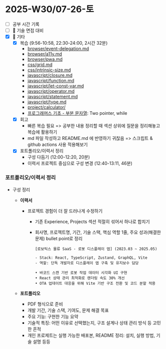 # 2025-W30/07-26-토

- [ ] 공부 시간 기록
- [ ] 🤝 기술 면접 대비
- [x] 🔄 기타
  - [x] 복습 (9:56-10:58, 22:30-24:00, 2시간 32분)
    - [browser/event-delegation.md](/browser/event-delegation.md)
    - [browser/a11y.md](/browser/a11y.md)
    - [browser/pwa.md](/browser/pwa.md)
    - [css/grid.md](/css/grid.md)
    - [css/intrinsic-size.md](/css/intrinsic-size.md)
    - [javascript/closure.md](/javascript/closure.md)
    - [javascript/function.md](/javascript/function.md)
    - [javascript/let-const-var.md](/javascript/let-const-var.md)
    - [javascript/operator.md](/javascript/operator.md)
    - [javascript/statement.md](/javascript/statement.md)
    - [javascript/type.md](/javascript/type.md)
    - [project/calculator/](/project/calculator/README.md)
    - [프로그래머스 기초 - 부분 문자열](https://school.programmers.co.kr/learn/courses/30/lessons/181842): Two pointer, while
  - [x] 회고
    - 빠른 복습 필요 => 공부한 내용 정리할 때 섹션 상위에 질문을 정리해놓고 복습에 활용하기
    - md 파일 작성하고 README.md 에 반영하기 귀찮음 => 스크립트 & github actions 사용 적용해보기
  - [x] 포트폴리오/이력서 정리
    - 구성 다듬기 (12:00-12:20, 20분)
    - 이력서 프로젝트 중심으로 구성 변경 (12:40-13:11, 46분)

### 포트폴리오/이력서 정리

- 구성 정리

  - **이력서**

    - 프로젝트 경험이 더 잘 드러나게 수정하기

      - 기존 Experience, Projects 섹션 적절히 섞어서 하나로 합치기
      - 회사명, 프로젝트명, 기간, 기술 스택, 핵심 역할 1줄, 주요 성과(해결한 문제) bullet point로 정리

        ```
        [로보틱스 물류 SaaS - 로봇 디스플레이 앱] (2023.03 ~ 2025.05)

        - Stack: React, TypeScript, Zustand, GraphQL, Vite
        - 역할: 단독 개발자로 디스플레이 앱 구축 및 유지보수 담당

        • 바코드 스캔 기반 로봇 작업 데이터 시각화 UI 구현
        • React 상태 관리 최적화로 렌더링 속도 30% 개선
        • OTA 업데이트 대응을 위해 Vite 기반 구조 전환 및 코드 분할 적용
        ```

  - **포트폴리오**
    - PDF 형식으로 준비
    - 개발 기간, 기술 스택, 기여도, 문제 해결 목표
    - 주요 기능: 구현한 기능 요약
    - 기술적 특징: 어떤 이유로 선택했는지, 구조 설계나 상태 관리 방식 등 고민한 흔적
    - 개인 프로제트는 실행 가능한 배포본, README 정리: 설치, 실행 방법, 기술 설명 등등
